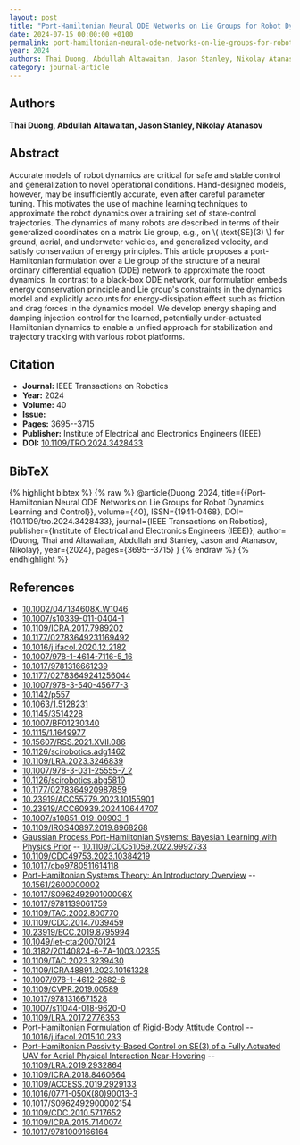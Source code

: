 ```yaml
---
layout: post
title: "Port-Hamiltonian Neural ODE Networks on Lie Groups for Robot Dynamics Learning and Control"
date: 2024-07-15 00:00:00 +0100
permalink: port-hamiltonian-neural-ode-networks-on-lie-groups-for-robot-dynamics-learning-and-control
year: 2024
authors: Thai Duong, Abdullah Altawaitan, Jason Stanley, Nikolay Atanasov
category: journal-article
---
```

 
## Authors
**Thai Duong, Abdullah Altawaitan, Jason Stanley, Nikolay Atanasov**
 
## Abstract
Accurate models of robot dynamics are critical for safe and stable control and generalization to novel operational conditions. Hand-designed models, however, may be insufficiently accurate, even after careful parameter tuning. This motivates the use of machine learning techniques to approximate the robot dynamics over a training set of state-control trajectories. The dynamics of many robots are described in terms of their generalized coordinates on a matrix Lie group, e.g., on \\( \text{SE}(3) \\) for ground, aerial, and underwater vehicles, and generalized velocity, and satisfy conservation of energy principles. This article proposes a port-Hamiltonian formulation over a Lie group of the structure of a neural ordinary differential equation (ODE) network to approximate the robot dynamics. In contrast to a black-box ODE network, our formulation embeds energy conservation principle and Lie group's constraints in the dynamics model and explicitly accounts for energy-dissipation effect such as friction and drag forces in the dynamics model. We develop energy shaping and damping injection control for the learned, potentially under-actuated Hamiltonian dynamics to enable a unified approach for stabilization and trajectory tracking with various robot platforms.
 
## Citation
- **Journal:** IEEE Transactions on Robotics
- **Year:** 2024
- **Volume:** 40
- **Issue:** 
- **Pages:** 3695--3715
- **Publisher:** Institute of Electrical and Electronics Engineers (IEEE)
- **DOI:** [10.1109/TRO.2024.3428433](https://doi.org/10.1109/TRO.2024.3428433)
 
## BibTeX
{% highlight bibtex %}
{% raw %}
@article{Duong_2024,
  title={{Port-Hamiltonian Neural ODE Networks on Lie Groups for Robot Dynamics Learning and Control}},
  volume={40},
  ISSN={1941-0468},
  DOI={10.1109/tro.2024.3428433},
  journal={IEEE Transactions on Robotics},
  publisher={Institute of Electrical and Electronics Engineers (IEEE)},
  author={Duong, Thai and Altawaitan, Abdullah and Stanley, Jason and Atanasov, Nikolay},
  year={2024},
  pages={3695--3715}
}
{% endraw %}
{% endhighlight %}
 
## References
- [10.1002/047134608X.W1046](https://doi.org/10.1002/047134608X.W1046)
- [10.1007/s10339-011-0404-1](https://doi.org/10.1007/s10339-011-0404-1)
- [10.1109/ICRA.2017.7989202](https://doi.org/10.1109/ICRA.2017.7989202)
- [10.1177/02783649231169492](https://doi.org/10.1177/02783649231169492)
- [10.1016/j.ifacol.2020.12.2182](https://doi.org/10.1016/j.ifacol.2020.12.2182)
- [10.1007/978-1-4614-7116-5_16](https://doi.org/10.1007/978-1-4614-7116-5_16)
- [10.1017/9781316661239](https://doi.org/10.1017/9781316661239)
- [10.1177/02783649241256044](https://doi.org/10.1177/02783649241256044)
- [10.1007/978-3-540-45677-3](https://doi.org/10.1007/978-3-540-45677-3)
- [10.1142/p557](https://doi.org/10.1142/p557)
- [10.1063/1.5128231](https://doi.org/10.1063/1.5128231)
- [10.1145/3514228](https://doi.org/10.1145/3514228)
- [10.1007/BF01230340](https://doi.org/10.1007/BF01230340)
- [10.1115/1.1649977](https://doi.org/10.1115/1.1649977)
- [10.15607/RSS.2021.XVII.086](https://doi.org/10.15607/RSS.2021.XVII.086)
- [10.1126/scirobotics.adg1462](https://doi.org/10.1126/scirobotics.adg1462)
- [10.1109/LRA.2023.3246839](https://doi.org/10.1109/LRA.2023.3246839)
- [10.1007/978-3-031-25555-7_2](https://doi.org/10.1007/978-3-031-25555-7_2)
- [10.1126/scirobotics.abg5810](https://doi.org/10.1126/scirobotics.abg5810)
- [10.1177/0278364920987859](https://doi.org/10.1177/0278364920987859)
- [10.23919/ACC55779.2023.10155901](https://doi.org/10.23919/ACC55779.2023.10155901)
- [10.23919/ACC60939.2024.10644707](https://doi.org/10.23919/ACC60939.2024.10644707)
- [10.1007/s10851-019-00903-1](https://doi.org/10.1007/s10851-019-00903-1)
- [10.1109/IROS40897.2019.8968268](https://doi.org/10.1109/IROS40897.2019.8968268)
- [Gaussian Process Port-Hamiltonian Systems: Bayesian Learning with Physics Prior](gaussian-process-port-hamiltonian-systems-bayesian-learning-with-physics-prior) -- [10.1109/CDC51059.2022.9992733](https://doi.org/10.1109/CDC51059.2022.9992733)
- [10.1109/CDC49753.2023.10384219](https://doi.org/10.1109/CDC49753.2023.10384219)
- [10.1017/cbo9780511614118](https://doi.org/10.1017/cbo9780511614118)
- [Port-Hamiltonian Systems Theory: An Introductory Overview](port-hamiltonian-systems-theory-an-introductory-overview-journal) -- [10.1561/2600000002](https://doi.org/10.1561/2600000002)
- [10.1017/S096249290100006X](https://doi.org/10.1017/S096249290100006X)
- [10.1017/9781139061759](https://doi.org/10.1017/9781139061759)
- [10.1109/TAC.2002.800770](https://doi.org/10.1109/TAC.2002.800770)
- [10.1109/CDC.2014.7039459](https://doi.org/10.1109/CDC.2014.7039459)
- [10.23919/ECC.2019.8795994](https://doi.org/10.23919/ECC.2019.8795994)
- [10.1049/iet-cta:20070124](https://doi.org/10.1049/iet-cta:20070124)
- [10.3182/20140824-6-ZA-1003.02335](https://doi.org/10.3182/20140824-6-ZA-1003.02335)
- [10.1109/TAC.2023.3239430](https://doi.org/10.1109/TAC.2023.3239430)
- [10.1109/ICRA48891.2023.10161328](https://doi.org/10.1109/ICRA48891.2023.10161328)
- [10.1007/978-1-4612-2682-6](https://doi.org/10.1007/978-1-4612-2682-6)
- [10.1109/CVPR.2019.00589](https://doi.org/10.1109/CVPR.2019.00589)
- [10.1017/9781316671528](https://doi.org/10.1017/9781316671528)
- [10.1007/s11044-018-9620-0](https://doi.org/10.1007/s11044-018-9620-0)
- [10.1109/LRA.2017.2776353](https://doi.org/10.1109/LRA.2017.2776353)
- [Port-Hamiltonian Formulation of Rigid-Body Attitude Control](port-hamiltonian-formulation-of-rigid-body-attitude-control) -- [10.1016/j.ifacol.2015.10.233](https://doi.org/10.1016/j.ifacol.2015.10.233)
- [Port-Hamiltonian Passivity-Based Control on SE(3) of a Fully Actuated UAV for Aerial Physical Interaction Near-Hovering](port-hamiltonian-passivity-based-control-on-se-3-of-a-fully-actuated-uav-for-aerial-physical-interaction-near-hovering) -- [10.1109/LRA.2019.2932864](https://doi.org/10.1109/LRA.2019.2932864)
- [10.1109/ICRA.2018.8460664](https://doi.org/10.1109/ICRA.2018.8460664)
- [10.1109/ACCESS.2019.2929133](https://doi.org/10.1109/ACCESS.2019.2929133)
- [10.1016/0771-050X(80)90013-3](https://doi.org/10.1016/0771-050X(80)90013-3)
- [10.1017/S0962492900002154](https://doi.org/10.1017/S0962492900002154)
- [10.1109/CDC.2010.5717652](https://doi.org/10.1109/CDC.2010.5717652)
- [10.1109/ICRA.2015.7140074](https://doi.org/10.1109/ICRA.2015.7140074)
- [10.1017/9781009166164](https://doi.org/10.1017/9781009166164)

